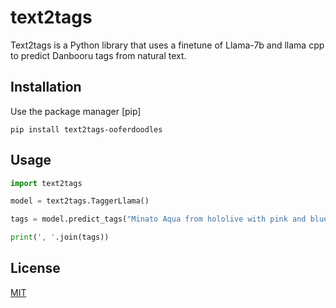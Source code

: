 # text2tags

Text2tags is a Python library that uses a finetune of Llama-7b and llama cpp to predict Danbooru tags from natural text.

## Installation
Use the package manager [pip]
```
pip install text2tags-ooferdoodles
```

## Usage

```python
import text2tags

model = text2tags.TaggerLlama()

tags = model.predict_tags("Minato Aqua from hololive with pink and blue twintails in a blue maid outfit")

print(', '.join(tags))
```

## License

[MIT](https://choosealicense.com/licenses/mit/)